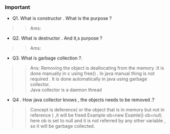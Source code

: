 ### Important

* Q1. What is constructor . What is the purpose ?
>> Ams:
* Q2. What is destructor . And it,s purpose ?
>> Ams:
* Q3. What is garbage collection ?.
>> Ans: Removing the object is deallocating from the memory .It is done manually in c using free() . In java manual thing is not required . It is done automatically in java using garbage collector.<br>
Java collector is a daemon thread

* Q4 . How java collector knows , the  objects needs to be removed .?
>> Concept is deference( or the object that is in memory but not in reference ) ,it will be freed 
Example ob=new Examle()
ob=null;
here ob is set to null and it is not referred by any other variable , so it will be garbage collected.
